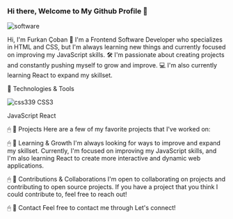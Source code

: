### Hi there, Welcome to My Github Profile 👋
![software](https://user-images.githubusercontent.com/129904143/233821598-21f6f421-21f8-4f94-832d-a3e3da842e28.gif)


Hi, I'm Furkan Çoban 👋 I'm a Frontend Software Developer who specializes in HTML and CSS, but I'm always learning new things and currently focused on improving my JavaScript skills. 
 🛠 I'm passionate about creating projects and constantly pushing myself to grow and improve. 💻 I'm also currently learning React to expand my skillset.

📌 Technologies & Tools

![css339](https://user-images.githubusercontent.com/129904143/233821042-3107ef42-a104-4ab9-ba4c-d5f353bb06d7.PNG) CSS3



JavaScript
React

🖱 📌 Projects
Here are a few of my favorite projects that I've worked on:

🖱 📌 Learning & Growth
I'm always looking for ways to improve and expand my skillset. Currently, I'm focused on improving my JavaScript skills, and I'm also learning React to create more interactive and dynamic web applications.

🖱 📌 Contributions & Collaborations
I'm open to collaborating on projects and contributing to open source projects. If you have a project that you think I could contribute to, feel free to reach out!

🖱 📌 Contact
Feel free to contact me through 
Let's connect!
